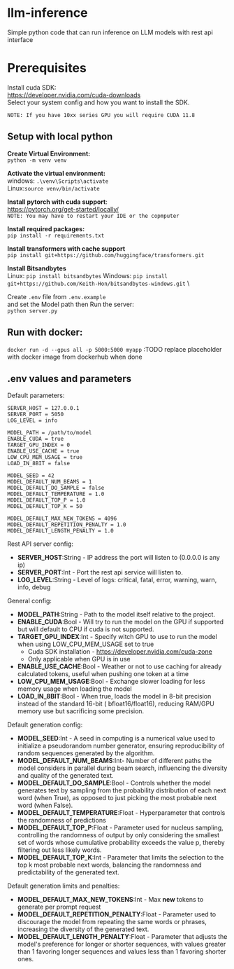 # llm-inference

Simple python code that can run inference on LLM models with rest api interface

# Prerequisites

Install cuda SDK: \
https://developer.nvidia.com/cuda-downloads \
Select your system config and how you want to install the SDK.

`NOTE: If you have 10xx series GPU you will require CUDA 11.8`

## Setup with local python

**Create Virtual Environment:**\
`python -m venv venv`

**Activate the virtual environment:** \
windows: `.\venv\Scripts\activate`\
Linux:`source venv/bin/activate`

**Install pytorch with cuda support**: \
https://pytorch.org/get-started/locally/ \
`NOTE: You may have to restart your IDE or the copmputer`

**Install required packages:** \
`pip install -r requirements.txt`

**Install transformers with cache support** \
`pip install git+https://github.com/huggingface/transformers.git`

**Install Bitsandbytes** \
Linux: `pip install bitsandbytes`
Windows: `pip install git+https://github.com/Keith-Hon/bitsandbytes-windows.git` \

Create `.env` file from `.env.example`\
and set the Model path then Run the server: \
`python server.py`

## Run with docker:

`docker run -d --gpus all -p 5000:5000 myapp` :TODO replace placeholder with docker image from dockerhub when done

## .env values and parameters

Default parameters:

```
SERVER_HOST = 127.0.0.1
SERVER_PORT = 5050
LOG_LEVEL = info

MODEL_PATH = /path/to/model 
ENABLE_CUDA = true
TARGET_GPU_INDEX = 0
ENABLE_USE_CACHE = true
LOW_CPU_MEM_USAGE = true
LOAD_IN_8BIT = false

MODEL_SEED = 42
MODEL_DEFAULT_NUM_BEAMS = 1
MODEL_DEFAULT_DO_SAMPLE = false
MODEL_DEFAULT_TEMPERATURE = 1.0
MODEL_DEFAULT_TOP_P = 1.0
MODEL_DEFAULT_TOP_K = 50

MODEL_DEFAULT_MAX_NEW_TOKENS = 4096
MODEL_DEFAULT_REPETITION_PENALTY = 1.0
MODEL_DEFAULT_LENGTH_PENALTY = 1.0
```

Rest API server config:

- **SERVER_HOST**:String - IP address the port will listen to (0.0.0.0 is any ip)
- **SERVER_PORT**:Int - Port the rest api service will listen to.
- **LOG_LEVEL**:String - Level of logs: critical, fatal, error, warning, warn, info, debug

General config:

- **MODEL_PATH**:String - Path to the model itself relative to the project.
- **ENABLE_CUDA**:Bool - Will try to run the model on the GPU if supported but will default to CPU if cuda is not
  supported.
- **TARGET_GPU_INDEX**:Int - Specify witch GPU to use to run the model when using LOW_CPU_MEM_USAGE set to true
    - Cuda SDK installation - https://developer.nvidia.com/cuda-zone
    - Only applicable when GPU is in use
- **ENABLE_USE_CACHE**:Bool - Weather or not to use caching for already calculated tokens, useful when pushing one token
  at a time
- **LOW_CPU_MEM_USAGE**:Bool - Exchange slower loading for less memory usage when loading the model
- **LOAD_IN_8BIT**:Bool - When true, loads the model in 8-bit precision instead of the standard 16-bit (
  bfloat16/float16), reducing RAM/GPU memory use but sacrificing some precision.

Default generation config:

- **MODEL_SEED**:Int - A seed in computing is a numerical value used to initialize a pseudorandom number generator,
  ensuring reproducibility of random sequences generated by the algorithm.
- **MODEL_DEFAULT_NUM_BEAMS**:Int- Number of different paths the model considers in parallel during beam search,
  influencing the diversity and quality of the generated text.
- **MODEL_DEFAULT_DO_SAMPLE**:Bool - Controls whether the model generates text by sampling from the probability
  distribution of each next word (when True), as opposed to just picking the most probable next word (when False).
- **MODEL_DEFAULT_TEMPERATURE**:Float - Hyperparameter that controls the randomness of predictions
- **MODEL_DEFAULT_TOP_P**:Float - Parameter used for nucleus sampling, controlling the randomness of output by only
  considering the smallest set of words whose cumulative probability exceeds the value p, thereby filtering out less
  likely words.
- **MODEL_DEFAULT_TOP_K**:Int - Parameter that limits the selection to the top k most probable next words, balancing the
  randomness and predictability of the generated text.

Default generation limits and penalties:

- **MODEL_DEFAULT_MAX_NEW_TOKENS**:Int - Max **new** tokens to generate per prompt request
- **MODEL_DEFAULT_REPETITION_PENALTY**:Float - Parameter used to discourage the model from repeating the same words or
  phrases, increasing the diversity of the generated text.
- **MODEL_DEFAULT_LENGTH_PENALTY**:Float - Parameter that adjusts the model's preference for longer or shorter
  sequences, with values greater than 1 favoring longer sequences and values less than 1 favoring shorter ones.

 